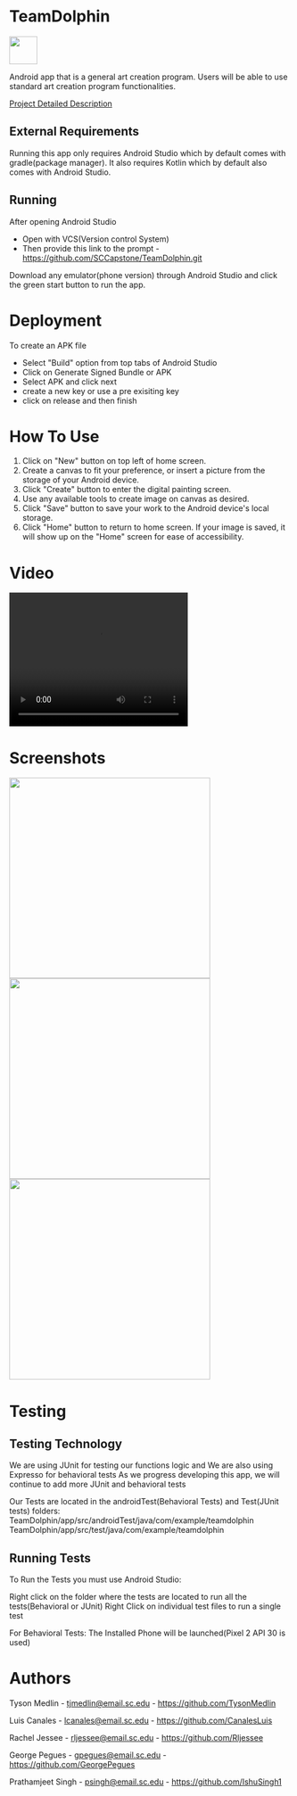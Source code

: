 # TeamDolphin
<img src= "https://user-images.githubusercontent.com/54644643/152239341-6ced9589-8296-4816-ac72-9e4debb4531b.png" width="50">

Android app that is a general art creation program. Users will be able to use standard art creation program functionalities.

[Project Detailed Description](https://github.com/SCCapstone/TeamDolphin/wiki/Project-Description)

## External Requirements

Running this app only requires Android Studio which by default comes with gradle(package manager).
It also requires Kotlin which by default also comes with Android Studio.


## Running

After opening Android Studio
* Open with VCS(Version control System)
* Then provide this link to the prompt - https://github.com/SCCapstone/TeamDolphin.git

Download any emulator(phone version) through Android Studio and click the green start button to run the app.

# Deployment

To create an APK file
* Select "Build" option from top tabs of Android Studio
* Click on Generate Signed Bundle or APK
* Select APK and click next
* create a new key or use a pre exisiting key
* click on release and then finish

# How To Use

1. Click on "New" button on top left of home screen.
2. Create a canvas to fit your preference, or insert a picture from the storage of your Android device.
3. Click "Create" button to enter the digital painting screen.
4. Use any available tools to create image on canvas as desired.
5. Click "Save" button to save your work to the Android device's local storage.
6. Click "Home" button to return to home screen. If your image is saved, it will show up on the "Home" screen for ease of accessibility.

# Video

<video width="320" height="240" controls>
  <source type="video/mp4" src="https://user-images.githubusercontent.com/46459789/164307810-bbbfed88-fcda-4ec0-8802-3914c7048a24.mp4">
</video>

# Screenshots

<img src= "https://user-images.githubusercontent.com/46459789/164306186-ad63e305-25c0-4e3f-86db-a9ce5917e7ba.png" width="360">
<img src= "https://user-images.githubusercontent.com/46459789/164306174-5d82f1a8-ae0d-491a-a62a-b601811b5af3.png" width="360">
<img src= "https://user-images.githubusercontent.com/46459789/164306160-cf939b4c-8e60-40da-b139-aa5824980187.png" width="360">


# Testing


## Testing Technology

We are using JUnit for testing our functions logic and
We are also using Expresso for behavioral tests
As we progress developing this app, we will continue to add more JUnit and behavioral tests

Our Tests are located in the androidTest(Behavioral Tests) and Test(JUnit tests) folders:
TeamDolphin/app/src/androidTest/java/com/example/teamdolphin
TeamDolphin/app/src/test/java/com/example/teamdolphin


## Running Tests
To Run the Tests you must use Android Studio:

Right click on the folder where the tests are located to run all the tests(Behavioral or JUnit)
Right Click on individual test files to run a single test

For Behavioral Tests: The Installed Phone will be launched(Pixel 2 API 30 is used)

# Authors

Tyson Medlin        -   tjmedlin@email.sc.edu -  https://github.com/TysonMedlin

Luis Canales        -   lcanales@email.sc.edu -  https://github.com/CanalesLuis

Rachel Jessee       -   rljessee@email.sc.edu -  https://github.com/Rljessee

George Pegues       -   gpegues@email.sc.edu  -  https://github.com/GeorgePegues

Prathamjeet Singh   -   psingh@email.sc.edu   -  https://github.com/IshuSingh1
